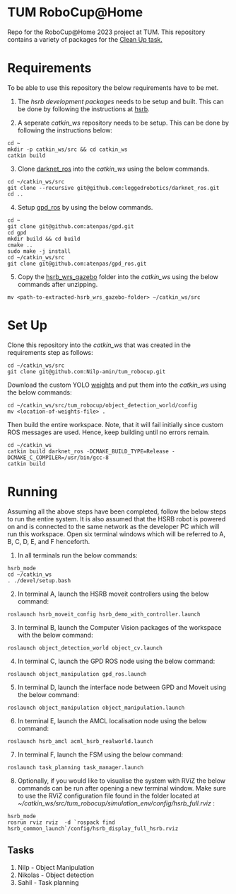 # TUM RoboCup@Home
Repo for the RoboCup@Home 2023 project at TUM. This repository contains a variety of packages for the [Clean Up task.](https://athome.robocup.org/wp-content/uploads/2022_rulebook.pdf) 

<!-- # Team members
1. Nilp (Matrikel-Nr: 03784634) 
2. Niklas (Matrikel-Nr: 03714848)
3. Sahil (Matrikel-Nr: 03699104) -->

# Requirements
To be able to use this repository the below requirements have to be met.
1. The *hsrb development packages* needs to be setup and built. This can be done by following the instructions at [hsrb](https://docs.hsr.io/hsrb_user_manual_en/howto/pc_install.html).

2. A seperate *catkin_ws* repository needs to be setup. This can be done by following the instructions below:
```
cd ~
mkdir -p catkin_ws/src && cd catkin_ws
catkin build
```
3. Clone [darknet_ros](https://github.com/leggedrobotics/darknet_ros) into the *catkin_ws* using the below commands.
```
cd ~/catkin_ws/src
git clone --recursive git@github.com:leggedrobotics/darknet_ros.git
cd ..
```
4. Setup [gpd_ros](https://github.com/atenpas/gpd_ros) by using the below commands.
```
cd ~
git clone git@github.com:atenpas/gpd.git 
cd gpd
mkdir build && cd build
cmake ..
sudo make -j install
cd ~/catkin_ws/src
git clone git@github.com:atenpas/gpd_ros.git 
```
5. Copy the [hsrb_wrs_gazebo](https://gitlab.lrz.de/robocup-home-ics/tutorials/-/wikis/uploads/T5_fengyi/hsrb_wrs_gazebo.zip) folder into the *catkin_ws* using the below commands after unzipping.
```
mv <path-to-extracted-hsrb_wrs_gazebo-folder> ~/catkin_ws/src
```
# Set Up
Clone this repository into the *catkin_ws* that was created in the requirements step as follows:
```
cd ~/catkin_ws/src
git clone git@github.com:Nilp-amin/tum_robocup.git
```
Download the custom YOLO [weights](https://drive.google.com/file/d/1yZSaTLOWRaDS9rBSHwXwhvXUmixQYYU1/view?usp=sharing) and put them into the *catkin_ws* using the below commands:

```
cd ~/catkin_ws/src/tum_robocup/object_detection_world/config
mv <location-of-weights-file> .
```

Then build the entire workspace. Note, that it will fail initially since custom ROS messages are used. Hence, keep building until no errors remain.

```
cd ~/catkin_ws 
catkin build darknet_ros -DCMAKE_BUILD_TYPE=Release -DCMAKE_C_COMPILER=/usr/bin/gcc-8
catkin build
```

# Running
Assuming all the above steps have been completed, follow the below steps to run the entire system. It is also assumed that the HSRB robot is powered on and is connected to the same network as the developer PC which will run this workspace. Open six terminal windows which will be referred to A, B, C, D, E, and F henceforth.

1. In all terminals run the below commands:
```
hsrb_mode
cd ~/catkin_ws
. ./devel/setup.bash
``` 
2. In terminal A, launch the HSRB moveit controllers using the below command:
```
roslaunch hsrb_moveit_config hsrb_demo_with_controller.launch
```
3. In terminal B, launch the Computer Vision packages of the workspace with the below command:
```
roslaunch object_detection_world object_cv.launch
```
4. In terminal C, launch the GPD ROS node using the below command:
```
roslaunch object_manipulation gpd_ros.launch
```
5. In terminal D, launch the interface node between GPD and Moveit using the below command:
```
roslaunch object_manipulation object_manipulation.launch
```
6. In terminal E, launch the AMCL localisation node using the below command:
```
roslaunch hsrb_amcl acml_hsrb_realworld.launch
```
7. In terminal F, launch the FSM using the below command:
```
roslaunch task_planning task_manager.launch
```
8. Optionally, if you would like to visualise the system with RViZ the below commands can be run after opening a new terminal window. Make sure to use the RViZ configuration file found in the folder located at *~/catkin_ws/src/tum_robocup/simulation_env/config/hsrb_full.rviz* :
```
hsrb_mode
rosrun rviz rviz  -d `rospack find hsrb_common_launch`/config/hsrb_display_full_hsrb.rviz
```

## Tasks
1. Nilp - Object Manipulation 
2. Nikolas - Object detection
3. Sahil - Task planning

